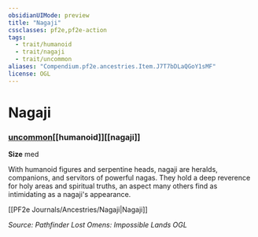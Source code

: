 ```yaml
---
obsidianUIMode: preview
title: "Nagaji"
cssclasses: pf2e,pf2e-action
tags:
  - trait/humanoid
  - trait/nagaji
  - trait/uncommon
aliases: "Compendium.pf2e.ancestries.Item.J7T7bDLaQGoY1sMF"
license: OGL
---
```

# Nagaji

### [uncommon](uncommon "Uncommon Rarity Trait")[[humanoid]][[nagaji]]



**Size** med


With humanoid figures and serpentine heads, nagaji are heralds, companions, and servitors of powerful nagas. They hold a deep reverence for holy areas and spiritual truths, an aspect many others find as intimidating as a nagaji's appearance.

[[PF2e Journals/Ancestries/Nagaji|Nagaji]]

*Source: Pathfinder Lost Omens: Impossible Lands*
*OGL*